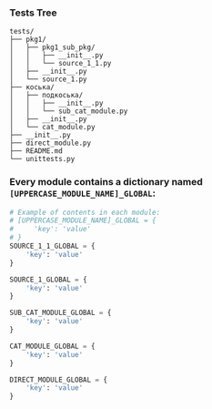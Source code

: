 ### Tests Tree
```text
tests/
├── pkg1/
│   ├── pkg1_sub_pkg/
│   │   ├── __init__.py
│   │   └── source_1_1.py
│   ├── __init__.py
│   └── source_1.py
├── коська/
│   ├── подкоська/
│   │   ├── __init__.py
│   │   └── sub_cat_module.py
│   ├── __init__.py
│   └── cat_module.py
├── __init__.py
├── direct_module.py
├── README.md
└── unittests.py
```

### Every module contains a dictionary named `[UPPERCASE_MODULE_NAME]_GLOBAL`:

```python
# Example of contents in each module:
# [UPPERCASE_MODULE_NAME]_GLOBAL = {
#     'key': 'value'
# }
SOURCE_1_1_GLOBAL = {
    'key': 'value'
}

SOURCE_1_GLOBAL = {
    'key': 'value'
}

SUB_CAT_MODULE_GLOBAL = {
    'key': 'value'
}

CAT_MODULE_GLOBAL = {
    'key': 'value'
}

DIRECT_MODULE_GLOBAL = {
    'key': 'value'
}

```
